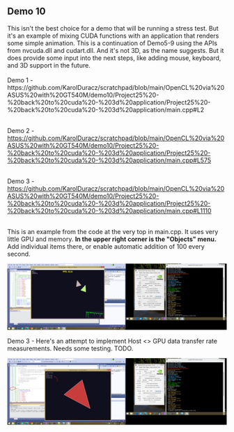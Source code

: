 <h2>Demo 10</h2>
This isn't the best choice for a demo that will be running a stress test. But it's an example of mixing CUDA functions with an application that renders some simple animation. This is a continuation of Demo5-9 using the APIs from nvcuda.dll and cudart.dll. And it's not 3D, as the name suggests. But it does provide some input into the next steps, like adding mouse, keyboard, and 3D support in the future.
<br /><br />
Demo 1 - https://github.com/KarolDuracz/scratchpad/blob/main/OpenCL%20via%20ASUS%20with%20GT540M/demo10/Project25%20-%20back%20to%20cuda%20-%203d%20application/Project25%20-%20back%20to%20cuda%20-%203d%20application/main.cpp#L2 <br /><br />

Demo 2 - https://github.com/KarolDuracz/scratchpad/blob/main/OpenCL%20via%20ASUS%20with%20GT540M/demo10/Project25%20-%20back%20to%20cuda%20-%203d%20application/Project25%20-%20back%20to%20cuda%20-%203d%20application/main.cpp#L575<br /><br />

Demo 3 - https://github.com/KarolDuracz/scratchpad/blob/main/OpenCL%20via%20ASUS%20with%20GT540M/demo10/Project25%20-%20back%20to%20cuda%20-%203d%20application/Project25%20-%20back%20to%20cuda%20-%203d%20application/main.cpp#L1110<br /><br />

This is an example from the code at the very top in main.cpp. It uses very little GPU and memory. <b>In the upper right corner is the "Objects" menu. </b> Add individual items there, or enable automatic addition of 100 every second.

![dump](https://github.com/KarolDuracz/scratchpad/blob/main/OpenCL%20via%20ASUS%20with%20GT540M/demo10/demo10.png?raw=true)

Demo 3 - Here's an attempt to implement Host <> GPU data transfer rate measurements. Needs some testing. TODO.

![dumpp](https://github.com/KarolDuracz/scratchpad/blob/main/OpenCL%20via%20ASUS%20with%20GT540M/demo10/demo10%20-%20example%203.png?raw=true)
